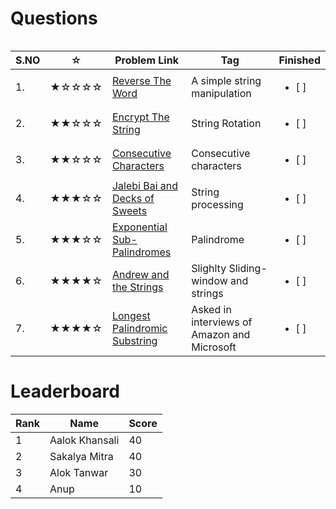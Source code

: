 # Questions


<table>
<tr align="left">  

| S.NO | ☆   | Problem Link | Tag | Finished    |
|--------| --- | ----------------------------- | ------ |  ------------------------- |
| 1. | ★☆☆☆☆ | [Reverse The Word](https://www.codechef.com/problems/BC102)                                         | A simple string manipulation | <ul> <li> [ ] </li> </ul> |
|  2.| ★★☆☆☆ | [Encrypt The String](https://www.codechef.com/problems/BC203)    | String Rotation | <ul> <li> [ ] </li> </ul> |
|  3.| ★★☆☆☆ | [Consecutive Characters](https://leetcode.com/problems/consecutive-characters/)                           | Consecutive characters | <ul> <li> [ ] </li> </ul> |
|  4.| ★★★☆☆ | [Jalebi Bai and Decks of Sweets](https://www.codechef.com/problems/KOL1505)                                   | String processing | <ul> <li> [ ] </li> </ul> |
|  5.| ★★★☆☆ | [Exponential Sub-Palindromes](https://www.codechef.com/problems/EXPALIN)                                         |  Palindrome | <ul> <li> [ ] </li> </ul> |
|  6.| ★★★★☆ | [Andrew and the Strings](https://www.codechef.com/problems/AMSTRING)                                  | Slighlty Sliding-window and strings | <ul> <li> [ ] </li> </ul> |
|  7.| ★★★★☆ | [Longest Palindromic Substring](https://www.interviewbit.com/problems/longest-palindromic-substring)                                     | Asked in interviews of Amazon and Microsoft  | <ul> <li> [ ] </li> </ul> |

</tr>

# Leaderboard

| Rank |   Name   | Score|
|------| -------- | ---- |
|1 | Aalok Khansali| 40|
| 2 |Sakalya Mitra| 40|
| 3 | Alok Tanwar|30 |
|4 |  Anup| 10|

</tr>
<table>
